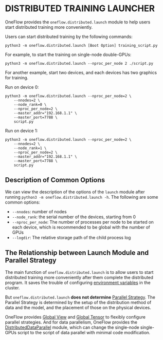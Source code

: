 # DISTRIBUTED TRAINING LAUNCHER

OneFlow provides the `oneflow.distributed.launch` module to help users start distributed training more conveniently.

Users can start distributed training by the following commands:

```shell
python3 -m oneflow.distributed.launch [Boot Option] training_script.py
```

For example, to start the training on single-node double-GPUs:

```shell
python3 -m oneflow.distributed.launch --nproc_per_node 2 ./script.py
```

For another example, start two devices,  and each devices has two graphics for training.

Run on device 0:

```shell
python3 -m oneflow.distributed.launch --nproc_per_node=2 \
    --nnodes=2 \
    --node_rank=0 \
    --nproc_per_node=2 \
    --master_addr="192.168.1.1" \
    --master_port=7788 \
    script.py
```

Run on device 1:

```shell
python3 -m oneflow.distributed.launch --nproc_per_node=2 \
    --nnodes=2 \
    --node_rank=1 \
    --nproc_per_node=2 \
    --master_addr="192.168.1.1" \
    --master_port=7788 \
    script.py
```

## Description of Common Options

We can view the description of the options of the `launch` module after running `python3 -m oneflow.distributed.launch -h`. The following are some common options:

- `--nnodes`: number of nodes
- `--node_rank`: the serial number of the devices, starting from 0
- `--nproc_per_node`: The number of processes per node to be started on each device, which is recommended to be global with the number of GPUs
- `--logdir`: The relative storage path of the child process log

## The Relationship between Launch Module and Parallel Strategy

The main function of `oneflow.distributed.launch` is to allow users to start distributed training more conveniently after them complete the distributed program. It saves the trouble of configuring [environment variables](./03_consistent_tensor.md#_5) in the cluster.

But `oneflow.distributed.launch` **does not determine** [Parallel Strategy](./01_introduction.md). The Parallel Strategy is determined by the setup of the distribution method of data and the model, and the placement of those on the physical devices.

OneFlow provides [Global View](./02_sbp.md) and [Global Tensor](./03_consistent_tensor.md) to flexibly configure parallel strategies. And for data parallelism, OneFlow provides the [DistributedDataParallel](./05_ddp.md) module, which can change the single-node single-GPUs script to the script of data parallel with  minimal code modification.
